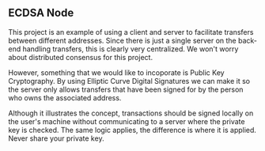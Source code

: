 ## ECDSA Node

This project is an example of using a client and server to facilitate transfers between different addresses. Since there is just a single server on the back-end handling transfers, this is clearly very centralized. We won't worry about distributed consensus for this project.

However, something that we would like to incoporate is Public Key Cryptography. By using Elliptic Curve Digital Signatures we can make it so the server only allows transfers that have been signed for by the person who owns the associated address.

Although it illustrates the concept, transactions should be signed locally on the user's machine without communicating to a server where the private key is checked. The same logic applies, the difference is where it is applied. Never share your private key.
